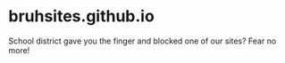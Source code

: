 # bruhsites.github.io
School district gave you the finger and blocked one of our sites? Fear no more!
